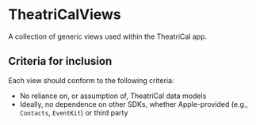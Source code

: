 # TheatriCalViews

A collection of generic views used within the TheatriCal app.

## Criteria for inclusion

Each view should conform to the following criteria:

- No reliance on, or assumption of, TheatriCal data models
- Ideally, no dependence on other SDKs, whether Apple-provided (e.g., `Contacts`, `EventKit`) or third party

